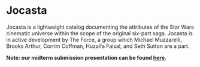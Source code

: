 # Jocasta

Jocasta is a lightweight catalog documenting the attributes of the Star Wars cinematic universe 
within the scope of the original six-part saga. Jocasta is in active development by The Force, a 
group which Michael Muzzarelli, Brooks Arthur, Corrim Coffman, Huzaifa Faisal, and Seth Sutton are 
a part.

**Note: our midterm submission presentation can be found 
[here](https://docs.google.com/presentation/d/1Uv7tfY6CWhRYzub5NxN5iKCi_nFzgT3OOusJZgSmMwI/edit?usp=sharing).**
